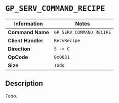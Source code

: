 # `GP_SERV_COMMAND_RECIPE`

| Information               | Notes |
|---                        |---    |
| **Command Name**          | `GP_SERV_COMMAND_RECIPE` |
| **Client Handler**        | `RecvRecipe` |
| **Direction**             | `S -> C` |
| **OpCode**                | `0x0031` |
| **Size**                  | `Todo` |

## Description

_Todo._
